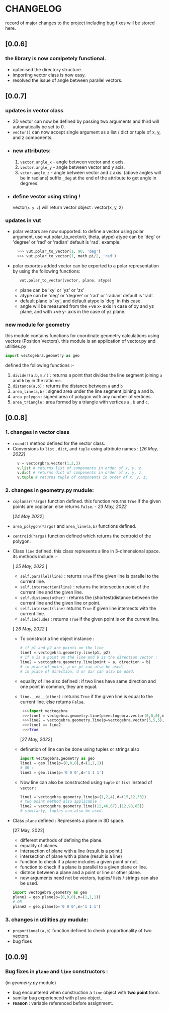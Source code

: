 # CHANGELOG

record of major changes to the project including bug fixes will be stored here.

## [0.0.6]

### the library is now comlpetely functional.

- optimised the directory structure.
- importing vector class is now easy.
- resolved the issue of angle between parallel vectors.

## [0.0.7]

### updates in vector class

- 2D vector can now be defined by passing two arguments and third will automatically be set to 0.
- `vector()` can now accept single argument as a list / dict or tuple of x, y, and z components.
- ### new attributes:
  1. `vector.angle_x` - angle between vector and x axis.
  2. `vector.angle_y` - angle between vector and y axis.
  3. `vctor.angle_z` - angle between vector and z axis.
     (above angles will be in radians) suffix `_deg` at the end of the attribute to get angle in degrees.
- ### define vector using string !
  vector(`x y z`) will return vector object : vector(x, y, z)

### updates in vut

- polar vectors are now supported.
  to define a vector using polar argument, use vut.polar_to_vector(r, theta, atype)
  atype can be 'deg' or 'degree' or 'rad' or 'radian' default is 'rad'. example:
  ```python
    >>> vut.polar_to_vector(1, 90, 'deg')
    >>> vut.polar_to_vector(1, math.pi/2, 'rad')
  ```
- polar exportes added
  vector can be exported to a polar representation by using the following functions:
  ```python
     vut.polar_to_vector(vector, plane, atype)
  ```
  - plane can be 'xy' or 'yz' or 'zx'
  - atype can be 'deg' or 'degree' or 'rad' or 'radian' default is 'rad'.
  - default plane is 'xy', and default atype is 'deg' in this case.
  - angle will be measured from the +ve x- axis in case of xy and yz plane, and with +ve y- axis in the case of yz plane.

### new module for geometry

this module contains functions for coordinate geometry calculations using vectors (Position Vectors).
this module is an application of vector.py and utilities.py

```python
import vectogebra.geometry as geo
```

defined the following functions :-

1. `divider(a,b,m,n)` : returns a point that divides the line segment joining `a` and `b` by in the ratio `m`:`n`.
2. `distance(a,b)` : returns the distance between `a` and `b`
3. `area_line(a,b)` : signed area under the line segment joining a and b.
4. `area_polygon` : signed area of polygon with any number of vertices.
5. `area_triangle` : area formed by a triangle with vertices `a` , `b` and `c`.

## [0.0.8]

### 1. changes in vector class

- `round()` method defined for the vector class.
- Conversions to `list` , `dict`, and `tuple` using attribute names :
  _[26 May, 2022]_
  ```python
    v = vectorgbra.vector(1,2,3)
    v.list # returns list of components in order of x, y, z.
    v.dict # returns dict of components in order of x, y, z.
    v.tuple # returns tuple of components in order of x, y, z.
  ```

### 2. changes in geometry.py mudule:

- `coplanar(*args)` function defined. this function returns `True` if the given points are coplanar. else returns `False`. - _23 May, 2022_

  [*24 May 2022*]

- `area_polygon(*args)` and `area_line(a,b)` functions defined.

- `centroid(*args)` function defined which returns the centroid of the polygon.

- Class `line` defined. this class represents a line in 3-dimensional space. its methods include :-

  [ _25 May, 2022_ ]

  - `self.parallel(line)` : returns `True` if the given line is parallel to the current line.
  - `self.intersection(line)` : returns the intersection point of the current line and the given line.
  - `self.distance(other)` : returns the (shortest)distance between the current line and the given line or point.
  - `self.intersect(line)` returns `True` if given line intersects with the current line.
  - `self.includes` : returns `True` if the given point is on the current line.

  [ _26 May, 2022_ ]

  - To construct a line object instance :
    ```python
    # if p1 and p2 are points on the line
    line1 = vectogebra.geometry.line(p1, p2)
    # if a is a point on the line and b is the direction vector :
    line2 = vectogebra.geometry.line(point = a, direction = b)
    # in place of point, p or pt can also be used.
    # in place of direction, d or dir can also be used.
    ```
  - equality of line also defined : if two lines have same direction and one point in common, they are equal.
  - `line.__eq__(other)` : returns `True` if the given line is equal to the current line. else returns `False`.

    ```python
     >>>import vectogebra
     >>>line1 = vectgebra.geometry.line(p=vectogebra.vector(0,0,0),d=vectogebra.vector(1,1,1))
     >>>line2 = vectogebra.geometry.line(p=vectogebra.vector(5,5,5),d=vectogebra.vector(99,99,99))
     >>>line1 == line2
     >>>True
    ```

    [*27 May, 2022*]

  - defination of line can be done using tuples or strings also

    ```py
    import vectogebra.geometry as geo
    line1 = geo.line(p=(0,0,0),d=(1,1,1))
    # OR :
    line2 = geo.line(p='0 0 0',d='1 1 1')
    ```

  - Now line can also be constructed using `tuple` or `list` instead of `vector` :
    ```py
    line1 = vectogebra.geometry.line(p=(1,2,4),d=(15,12,33))
    # two point method also applicable :
    line2 = vectogebra.geometry.line((12,46,67),(12,98,65))
    # similarly, tuples can also be used.
    ```

- Class `plane` defined : Represents a plane in 3D space.

  [27 May, 2022]

  - different methods of defining the plane.
  - equality of planes.
  - intersection of plane with a line (result is a point.)
  - intersection of plane with a plane (result is a line)
  - function to check if a plane includes a given point or not.
  - function to check if a plane is parallel to a given plane or line.
  - distnce between a plane and a point or line or other plane.
  - now arguments need not be vectors, tuples/ lists / strings can also be used.

  ```py
  import vectogebra.geometry as geo
  plane1 = geo.plane(p=(0,0,0),n=(1,1,1))
  # OR
  plane2 = geo.plane(p='0 0 0',n='1 1 1')
  ```

### 3. changes in utilities.py mudule:

- `proportional(a,b)` function defined to check proportionality of two vectors.
- bug fixes

## [0.0.9]

### Bug fixes in `plane` and `line` constructors :

(in _geometry.py_ module)

- bug encountered when construction a `line` object with **two point** form.
- samilar bug experienced with `plane` object.
- **reason** : variable referenced before assignment.
